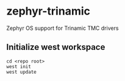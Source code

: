 # zephyr-trinamic
Zephyr OS support for Trinamic TMC drivers

## Initialize west workspace

```
cd <repo root>
west init
west update
```